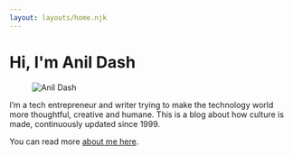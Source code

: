 ```yaml
---
layout: layouts/home.njk
---
```



  
# Hi, I'm Anil Dash

  <figure class="profile-pic">
  <img src="https://cdn.glitch.global/c4e475b2-a54e-47e0-973c-ed0bd1b46262/anildash-2022.png?v=1669512851303" class="illustration" style="" alt="Anil Dash">
  </figure>
  
I’m a tech entrepreneur and writer trying to make the technology world more thoughtful, creative and humane. This is a blog about how culture is made, continuously updated since 1999.

You can read more [about me here](/about).

